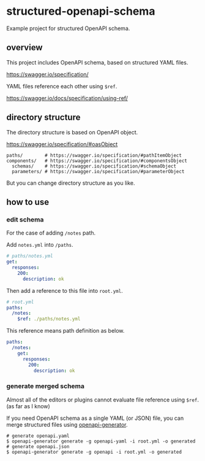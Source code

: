 # structured-openapi-schema

Example project for structured OpenAPI schema.

## overview

This project includes OpenAPI schema, based on structured YAML files.

https://swagger.io/specification/

YAML files reference each other using `$ref`.

https://swagger.io/docs/specification/using-ref/

## directory structure

The directory structure is based on OpenAPI object.

https://swagger.io/specification/#oasObject

```shell
paths/        # https://swagger.io/specification/#pathItemObject
components/   # https://swagger.io/specification/#componentsObject
  schemas/    # https://swagger.io/specification/#schemaObject
  parameters/ # https://swagger.io/specification/#parameterObject
```

But you can change directory structure as you like.

## how to use

### edit schema

For the case of adding `/notes` path.

Add `notes.yml` into `/paths`.

```yaml
# paths/notes.yml
get:
  responses:
    200:
      description: ok
```

Then add a reference to this file into `root.yml`.

```yaml
# root.yml
paths:
  /notes:
    $ref: ./paths/notes.yml
```

This reference means path definition as below.

```yaml
paths:
  /notes:
    get:
      responses:
        200:
          description: ok
```

### generate merged schema

Almost all of the editors or plugins cannot evaluate file reference using `$ref`. (as far as I know)

If you need OpenAPI schema as a single YAML (or JSON) file, you can merge structured files using [openapi-generator](https://github.com/OpenAPITools/openapi-generator
).

```shell
# generate openapi.yaml
$ openapi-generator generate -g openapi-yaml -i root.yml -o generated
# generate openapi.json
$ openapi-generator generate -g openapi -i root.yml -o generated
```

